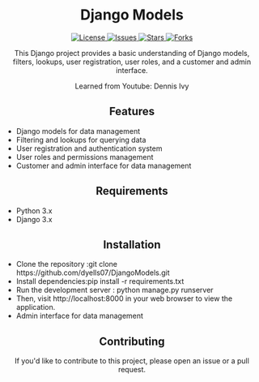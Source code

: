 <!-- Title -->
<h1 align="center">Django Models</h1>
<!-- Badges -->
<p align="center">
  <a href="https://github.com/dyells07/DjangoModels/blob/main/LICENSE">
    <img src="https://img.shields.io/github/license/dyells07/DjangoModels?style=for-the-badge"
      alt="License" />
  </a>
  <a href="https://github.com/dyells07/DjangoModels/issues">
    <img src="https://img.shields.io/github/issues/dyells07/DjangoModels?style=for-the-badge"
      alt="Issues" />
  </a>
  <a href="https://github.com/dyells07/DjangoModels/stargazers">
    <img src="https://img.shields.io/github/stars/dyells07/DjangoModels?style=for-the-badge"
      alt="Stars" />
  </a>
  <a href="https://github.com/dyells07/DjangoModels/network/members">
    <img src="https://img.shields.io/github/forks/dyells07/DjangoModels?style=for-the-badge"
      alt="Forks" />
  </a>
</p>
<!-- Description -->
<p align="center">
  This Django project provides a basic understanding of Django models, filters, lookups, user registration, user roles, and a customer and admin interface.
</p>
<p align="center">
  Learned from Youtube: Dennis Ivy
</p>
<!-- Features -->
<h2 align="center">Features</h2>
<ul>
  <li>Django models for data management</li>
  <li>Filtering and lookups for querying data</li>
  <li>User registration and authentication system</li>
  <li>User roles and permissions management</li>
  <li>Customer and admin interface for data management</li>
</ul>
<!-- Requirements -->
<h2 align="center">Requirements</h2>
<ul>
  <li>Python 3.x</li>
  <li>Django 3.x</li>
</ul>
<h2 align="center">Installation</h2>
<ul>
  <li>Clone the repository :git clone https://github.com/dyells07/DjangoModels.git</li>
  <li>Install dependencies:pip install -r requirements.txt</li>
  <li>Run the development server : python manage.py runserver</li>
  <li>Then, visit http://localhost:8000 in your web browser to view the application.</li>
  <li>Admin interface for data management</li>
</ul>
<!-- Contributing -->
<h2 align="center">Contributing</h2>
<p align="center">
  If you'd like to contribute to this project, please open an issue or a pull request.
</p>
